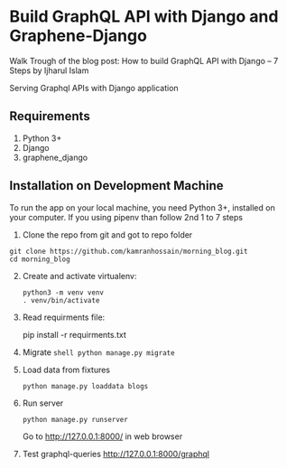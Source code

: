 # Build GraphQL API with Django and Graphene-Django

Walk Trough of the blog post: How to build GraphQL API with Django – 7 Steps by Ijharul Islam

Serving Graphql APIs with Django application


Requirements
------------
1.  Python 3+
2.  Django
3.  graphene_django

Installation on Development Machine
-----------------------------------


To run the app on your local machine, you need Python 3+, installed on your computer. If you using pipenv than follow 2nd 1 to 7 steps

1.  Clone the repo from git and got to repo folder

```shell
git clone https://github.com/kamranhossain/morning_blog.git
cd morning_blog
```

2.  Create and activate virtualenv:

        python3 -m venv venv
        . venv/bin/activate

3.   Read requirments file:
      
        pip install -r requirments.txt


4.  Migrate
        ```shell
        python manage.py migrate
        ```


5.   Load data from fixtures 
        ```shell
        python manage.py loaddata blogs
        ```


6.    Run server 
        ```shell
        python manage.py runserver
        ```
        Go to http://127.0.0.1:8000/ in web browser

7.    Test graphql-queries
        http://127.0.0.1:8000/graphql

